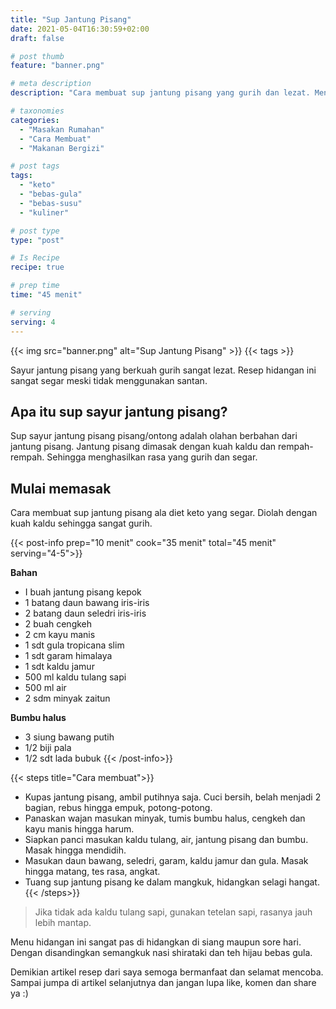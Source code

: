 ```yaml
---
title: "Sup Jantung Pisang"
date: 2021-05-04T16:30:59+02:00
draft: false

# post thumb
feature: "banner.png"

# meta description
description: "Cara membuat sup jantung pisang yang gurih dan lezat. Menu hidangan yang ramah untuk diet keto."

# taxonomies
categories:
  - "Masakan Rumahan"
  - "Cara Membuat"
  - "Makanan Bergizi"

# post tags
tags:
  - "keto"
  - "bebas-gula"
  - "bebas-susu"
  - "kuliner"

# post type
type: "post"

# Is Recipe
recipe: true

# prep time
time: "45 menit"

# serving
serving: 4
---
```


{{< img src="banner.png" alt="Sup Jantung Pisang" >}}
{{< tags >}}

Sayur jantung pisang yang berkuah gurih sangat lezat. Resep hidangan ini sangat segar meski tidak menggunakan santan.

## Apa itu sup sayur jantung pisang?

Sup sayur jantung pisang pisang/ontong adalah olahan berbahan dari jantung pisang. Jantung pisang dimasak dengan kuah kaldu dan rempah-rempah. Sehingga menghasilkan rasa yang gurih dan segar.

## Mulai memasak

Cara membuat sup jantung pisang ala diet keto yang segar. Diolah dengan kuah kaldu sehingga sangat gurih.

{{< post-info prep="10 menit" cook="35 menit" total="45 menit" serving="4-5">}}

__Bahan__

-   I buah jantung pisang kepok
-   1 batang daun bawang iris-iris
-   2 batang daun seledri iris-iris
-   2 buah cengkeh
-   2 cm kayu manis
-   1 sdt gula tropicana slim
-   1 sdt garam himalaya
-   1 sdt kaldu jamur
-   500 ml kaldu tulang sapi
-   500 ml air
-   2 sdm minyak zaitun

__Bumbu halus__

-   3 siung bawang putih
-   1/2 biji pala
-   1/2 sdt lada bubuk
{{< /post-info>}}

{{< steps title="Cara membuat">}}
- Kupas jantung pisang, ambil putihnya saja. Cuci bersih, belah menjadi 2 bagian, rebus hingga empuk, potong-potong.
- Panaskan wajan masukan minyak, tumis bumbu halus, cengkeh dan kayu manis hingga harum.
- Siapkan panci masukan kaldu tulang, air, jantung pisang dan bumbu. Masak hingga mendidih.
- Masukan daun bawang, seledri, garam, kaldu jamur dan gula. Masak hingga matang, tes rasa, angkat.
- Tuang sup jantung pisang ke dalam mangkuk, hidangkan selagi hangat.
{{< /steps>}}

 > Jika tidak ada kaldu tulang sapi, gunakan tetelan sapi, rasanya jauh lebih mantap.

Menu hidangan ini sangat pas di hidangkan di siang maupun sore hari. Dengan disandingkan semangkuk nasi shirataki dan teh hijau bebas gula.

Demikian artikel resep dari saya semoga bermanfaat dan selamat mencoba. Sampai jumpa di artikel selanjutnya dan jangan lupa like, komen dan share ya :)